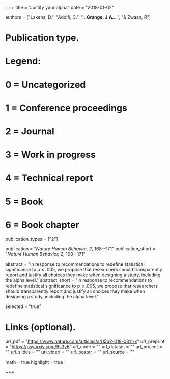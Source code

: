 +++
title = "Justify your alpha"
date = "2018-01-02"

authors = ["Lakens, D.", "Adolfi, C.", "...**Grange, J.A.**...", "& Zwaan, R"]

# Publication type.
# Legend:
# 0 = Uncategorized
# 1 = Conference proceedings
# 2 = Journal
# 3 = Work in progress
# 4 = Technical report
# 5 = Book
# 6 = Book chapter
publication_types = ["2"]

publication = "*Nature Human Behavior, 2*, 168--171"
publication_short = "*Nature Human Behavior, 2*, 168--171"

abstract = "In response to recommendations to redefine statistical significance to p ≤ .005, we propose that researchers should transparently report and justify all choices they make when designing a study, including the alpha level."
abstract_short = "In response to recommendations to redefine statistical significance to p ≤ .005, we propose that researchers should transparently report and justify all choices they make when designing a study, including the alpha level."

selected = "true"

# Links (optional).
url_pdf = "https://www.nature.com/articles/s41562-018-0311-x"
url_preprint = "https://psyarxiv.com/9s3y6"
url_code = ""
url_dataset = ""
url_project = ""
url_slides = ""
url_video = ""
url_poster = ""
url_source = ""

math = true
highlight = true

+++